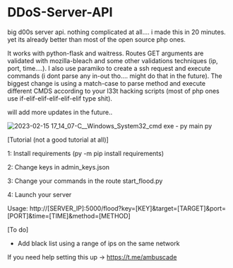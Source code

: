 # DDoS-Server-API
big d00s server api. nothing complicated at all.... i made this in 20 minutes. yet its already better than most of the open source php ones. 

It works with python-flask and waitress. Routes GET arguments are validated with mozilla-bleach and some other validations techniques (ip, port, time....). I also use paramiko to create a ssh request and execute commands (i dont parse any in-out tho.... might do that in the future). The biggest change is using a match-case to parse method and execute different CMDS according to your l33t hacking scripts (most of php ones use if-elif-elif-elif-elif-elif type shit). 

will add more updates in the future..

![2023-02-15 17_14_07-C__Windows_System32_cmd exe - py  main py](https://user-images.githubusercontent.com/70919730/219189832-31fb5b66-d8f9-4b10-bc34-a50b40d82fcb.png)

[Tutorial (not a good tutorial at all)]

1: Install requirements (py -m pip install requirements)

2: Change keys in admin_keys.json

3: Change your commands in the route start_flood.py

4: Launch your server

Usage: http://[SERVER_IP]:5000/flood?key=[KEY]&target=[TARGET]&port=[PORT]&time=[TIME]&method=[METHOD]


[To do]

- Add black list using a range of ips on the same network


If you need help setting this up -> https://t.me/ambuscade

